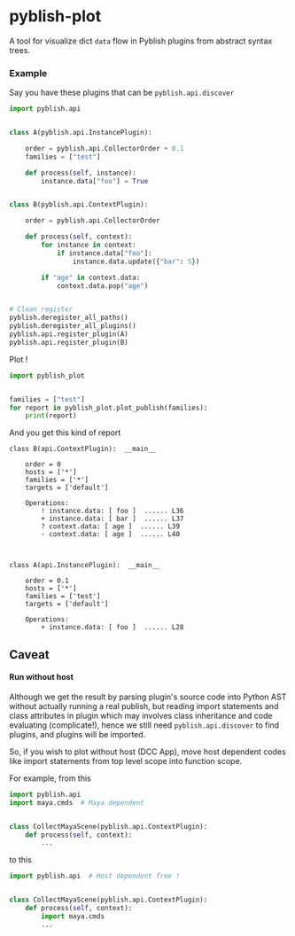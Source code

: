 # pyblish-plot

A tool for visualize dict `data` flow in Pyblish plugins from abstract syntax trees.


### Example

Say you have these plugins that can be `pyblish.api.discover`

```python
import pyblish.api


class A(pyblish.api.InstancePlugin):

    order = pyblish.api.CollectorOrder + 0.1
    families = ["test"]

    def process(self, instance):
        instance.data["foo"] = True


class B(pyblish.api.ContextPlugin):

    order = pyblish.api.CollectorOrder

    def process(self, context):
        for instance in context:
            if instance.data["foo"]:
                instance.data.update({"bar": 5})

        if "age" in context.data:
            context.data.pop("age")


# Clean register
pyblish.deregister_all_paths()
pyblish.deregister_all_plugins()
pyblish.api.register_plugin(A)
pyblish.api.register_plugin(B)
```

Plot !

```python
import pyblish_plot


families = ["test"]
for report in pyblish_plot.plot_publish(families):
    print(report)
```

And you get this kind of report

```
class B(api.ContextPlugin):  __main__

    order = 0
    hosts = ['*']
    families = ['*']
    targets = ['default']

    Operations:
        ! instance.data: [ foo ]  ...... L36
        + instance.data: [ bar ]  ...... L37
        ? context.data: [ age ]  ...... L39
        - context.data: [ age ]  ...... L40

        

class A(api.InstancePlugin):  __main__

    order = 0.1
    hosts = ['*']
    families = ['test']
    targets = ['default']

    Operations:
        + instance.data: [ foo ]  ...... L28
```


## Caveat

#### Run without host

Although we get the result by parsing plugin's source code into Python AST without actually running a real publish, but reading import statements and class attributes in plugin which may involves class inheritance and code evaluating (complicate!), hence we still need `pyblish.api.discover` to find plugins, and plugins will be imported.

So, if you wish to plot without host (DCC App), move host dependent codes like import statements from top level scope into function scope.

For example, from this
```python
import pyblish.api
import maya.cmds  # Maya dependent


class CollectMayaScene(pyblish.api.ContextPlugin):
    def process(self, context):
        ...
```
to this
```python
import pyblish.api  # Host dependent free !


class CollectMayaScene(pyblish.api.ContextPlugin):
    def process(self, context):
        import maya.cmds
        ...
```
